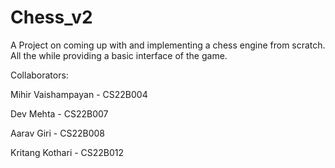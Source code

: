 # Chess_v2
A Project on coming up with and implementing a chess engine from scratch. All the while providing a basic interface of the game.

Collaborators:

Mihir Vaishampayan - CS22B004

Dev Mehta - CS22B007

Aarav Giri - CS22B008

Kritang Kothari - CS22B012
